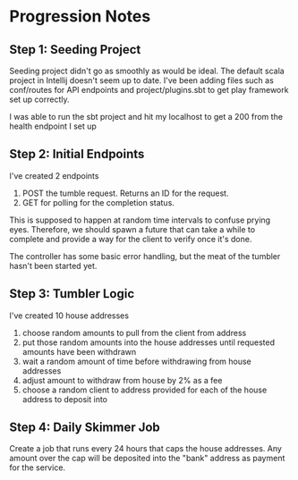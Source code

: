 # Progression Notes

## Step 1: Seeding Project
Seeding project didn't go as smoothly as would be ideal.
The default scala project in Intellij doesn't seem up to date.
I've been adding files such as conf/routes for API endpoints and project/plugins.sbt to get play framework set up correctly.

I was able to run the sbt project and hit my localhost to get a 200 from the health endpoint I set up

## Step 2: Initial Endpoints
I've created 2 endpoints
1) POST the tumble request. Returns an ID for the request.
2) GET for polling for the completion status.

This is supposed to happen at random time intervals to confuse prying eyes. 
Therefore, we should spawn a future that can take a while to complete
and provide a way for the client to verify once it's done.

The controller has some basic error handling, 
but the meat of the tumbler hasn't been started yet.

## Step 3: Tumbler Logic
I've created 10 house addresses
1) choose random amounts to pull from the client from address
2) put those random amounts into the house addresses until requested amounts have been withdrawn
3) wait a random amount of time before withdrawing from house addresses
4) adjust amount to withdraw from house by 2% as a fee
5) choose a random client to address provided for each of the house address to deposit into

## Step 4: Daily Skimmer Job
Create a job that runs every 24 hours that caps the house addresses.
Any amount over the cap will be deposited into the "bank" address as payment for the service.